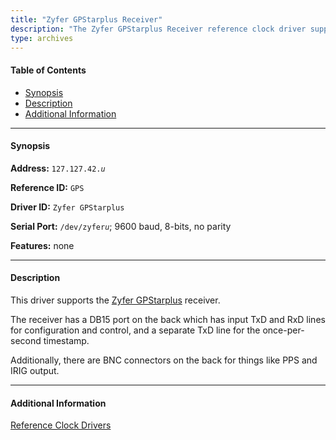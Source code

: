 ```yaml
---
title: "Zyfer GPStarplus Receiver"
description: "The Zyfer GPStarplus Receiver reference clock driver supports the Zyfer GPStarplus receiver."
type: archives
---
```


#### Table of Contents

*   [Synopsis](/documentation/drivers/driver42/#synopsis)
*   [Description](/documentation/drivers/driver42/#description)
*   [Additional Information](/documentation/drivers/driver42/#additional-information)

* * *

#### Synopsis

**Address:** <code>127.127.42._u_</code>

**Reference ID:** `GPS`

**Driver ID:** `Zyfer GPStarplus`

**Serial Port:** <code>/dev/zyfer*u*</code>; 9600 baud, 8-bits, no parity

**Features:** none

* * *

#### Description

This driver supports the [Zyfer GPStarplus](https://fei-zyfer.com/) receiver.

The receiver has a DB15 port on the back which has input TxD and RxD lines for configuration and control, and a separate TxD line for the once-per-second timestamp.

Additionally, there are BNC connectors on the back for things like PPS and IRIG output.

* * *

#### Additional Information

[Reference Clock Drivers](/documentation/4.2.8-series/refclock/)
